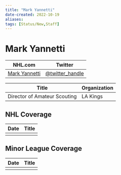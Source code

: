 ```yaml
---
title: "Mark Yannetti"
date-created: 2022-10-19
aliases: 
tags: [Status/New,Staff]
---
```


# Mark Yannetti

| NHL.com | Twitter |
| ------- | ------- |
| [Mark Yannetti]() | [@twitter_handle](https://twitter.com/)

| Title                        | Organization |
| ---------------------------- | ------------ |
| Director of Amateur Scouting | LA Kings     | 



## NHL  Coverage
| Date | Title |
| ---- | ----- |
|      |       |



## Minor League Coverage
| Date | Title |
| ---- | ----- |
|      |       |


